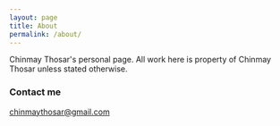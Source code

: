 ```yaml
---
layout: page
title: About
permalink: /about/
---
```


Chinmay Thosar's personal page. All work here is property of Chinmay Thosar unless stated otherwise.

### Contact me

[chinmaythosar@gmail.com](mailto:chinmaythosar@gmail.com)